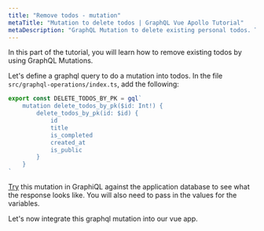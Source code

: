 ```yaml
---
title: "Remove todos - mutation"
metaTitle: "Mutation to delete todos | GraphQL Vue Apollo Tutorial"
metaDescription: "GraphQL Mutation to delete existing personal todos. Try the mutation in GraphiQL, passing the Authorization token to delete a todo"
---
```


In this part of the tutorial, you will learn how to remove existing todos by using GraphQL Mutations.

Let's define a graphql query to do a mutation into todos. In the file `src/graphql-operations/index.ts`, add the following:

```ts
export const DELETE_TODOS_BY_PK = gql`
    mutation delete_todos_by_pk($id: Int!) {
        delete_todos_by_pk(id: $id) {
            id
            title
            is_completed
            created_at
            is_public
        }
    }
`
```

[Try](https://hasura.io/learn/graphql/graphiql) this mutation in GraphiQL against the application database to see what the response looks like. You will also need to pass in the values for the variables.

Let's now integrate this graphql mutation into our vue app.